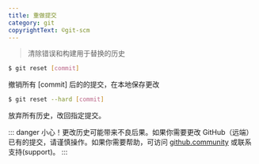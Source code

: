 ```yaml
---
title: 重做提交
category: git
copyrightText: ©git-scm
---
```


> 清除错误和构建用于替换的历史

```sh
$ git reset [commit]
```
撤销所有 [commit] 后的的提交，在本地保存更改

```sh
$ git reset --hard [commit]
```
放弃所有历史，改回指定提交。

::: danger
小心！更改历史可能带来不良后果。如果你需要更改 GitHub（远端）已有的提交，请谨慎操作。如果你需要帮助，可访问 [github.community](https://github.community/) 或联系支持(support)。
:::